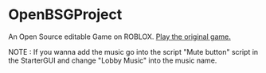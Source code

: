 # OpenBSGProject
An Open Source editable Game on ROBLOX.
[Play the original game.](https://www.roblox.com/games/85769235874739/BasicSwordGame)

NOTE : If you wanna add the music go into the script "Mute button" script in the StarterGUI and change "Lobby Music" into the music name.
